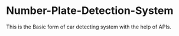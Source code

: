 # Number-Plate-Detection-System
This is the Basic form of car detecting system with the help of APIs.
